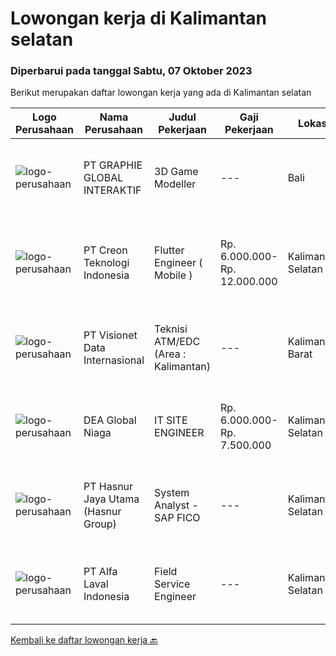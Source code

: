 
  # Lowongan kerja di Kalimantan selatan

  ### Diperbarui pada tanggal Sabtu, 07 Oktober 2023

  Berikut merupakan daftar lowongan kerja yang ada di Kalimantan selatan

  |Logo Perusahaan | Nama Perusahaan | Judul Pekerjaan | Gaji Pekerjaan | Lokasi | Deskripsi | Tanggal diunggah | Pranala |
  | -------------- | --------------- | --------------- | --------- | --------- | -------------- | ------- | ----------- |
  |![logo-perusahaan](https://image-service-cdn.seek.com.au/f9a751ea24d68e4658d0eb7882e2db58a9b95cb0/ee4dce1061f3f616224767ad58cb2fc751b8d2dc)|PT GRAPHIE GLOBAL INTERAKTIF|3D Game Modeller|---|Bali|Job Responsibilities: Creating 3D Model character for game Smoothing a 3D file Editing 3D File UV Unwrap texturing Humanoid Rigging Required Software...|Selasa, 03 Oktober 2023|https://www.jobstreet.co.id/id/job/3d-game-modeller-4486438?token=0~e381a6b1-5e3d-4476-8f8c-c27ad03ad96b&sectionRank=1&jobId=jobstreet-id-job-4486438|
|![logo-perusahaan](https://image-service-cdn.seek.com.au/ef19ccb6be2179322c1a4b8336cc82227bef4368/ee4dce1061f3f616224767ad58cb2fc751b8d2dc)|PT Creon Teknologi Indonesia|Flutter Engineer ( Mobile )|Rp. 6.000.000-Rp. 12.000.000|Kalimantan Selatan|JOB REQUIREMENT Bachelor’s/Master’s degree in Engineering, Computer Science, Informatics  Over two years of developing Flutter applications for mobile...|Rabu, 27 September 2023|https://www.jobstreet.co.id/id/job/flutter-engineer-mobile-4482466?token=0~e381a6b1-5e3d-4476-8f8c-c27ad03ad96b&sectionRank=2&jobId=jobstreet-id-job-4482466|
|![logo-perusahaan](https://image-service-cdn.seek.com.au/84d23b3586ee4efd70ea62878095fcc6b1639e33/ee4dce1061f3f616224767ad58cb2fc751b8d2dc)|PT Visionet Data Internasional|Teknisi ATM/EDC (Area : Kalimantan)|---|Kalimantan Barat|*) Menangani kebutuhan pelanggan di lokasi pelanggan agar terpenuhi SLA yang telah ditentukan.*) Menganalisa problem/case dengan akurat untuk...|Selasa, 12 September 2023|https://www.jobstreet.co.id/id/job/teknisi-atm-edc-area-%3A-kalimantan-4466719?token=0~e381a6b1-5e3d-4476-8f8c-c27ad03ad96b&sectionRank=3&jobId=jobstreet-id-job-4466719|
|![logo-perusahaan](https://i.ibb.co/sqvTCh9/112815900-stock-vector-no-image-available-icon-flat-vector.webp)|DEA Global Niaga|IT SITE ENGINEER|Rp. 6.000.000-Rp. 7.500.000|Kalimantan Selatan|Requirements : Bachelor's Degree in informatics enggineering, elevtrical engineering/vocational high school for junior Minimal 1 years experiences...|Jumat, 15 September 2023|https://www.jobstreet.co.id/id/job/it-site-engineer-4471066?token=0~e381a6b1-5e3d-4476-8f8c-c27ad03ad96b&sectionRank=4&jobId=jobstreet-id-job-4471066|
|![logo-perusahaan](https://image-service-cdn.seek.com.au/ce6f66b5ddea48c0961eddc201a535616844de99/ee4dce1061f3f616224767ad58cb2fc751b8d2dc)|PT Hasnur Jaya Utama (Hasnur Group)|System Analyst - SAP FICO|---|Kalimantan Selatan|Job requirement: Candidate must possess at least a Bachelor's Degree, Finance/Accountancy/Banking or equivalent At least 1 year(s) of working...|Rabu, 13 September 2023|https://www.jobstreet.co.id/id/job/system-analyst-sap-fico-4468160?token=0~e381a6b1-5e3d-4476-8f8c-c27ad03ad96b&sectionRank=5&jobId=jobstreet-id-job-4468160|
|![logo-perusahaan](https://image-service-cdn.seek.com.au/a4ef631a44804810fa84f4c7ed9973f6673d674a/ee4dce1061f3f616224767ad58cb2fc751b8d2dc)|PT Alfa Laval Indonesia|Field Service Engineer|---|Kalimantan Selatan|At Alfa Laval, we always go that extra mile to overcome the toughest challenges. Our driving force is to accelerate success for our customers, people,...|Minggu, 17 September 2023|https://www.jobstreet.co.id/id/job/field-service-engineer-1036963004?token=0~e381a6b1-5e3d-4476-8f8c-c27ad03ad96b&sectionRank=6&jobId=jobstreet-id-job-1036963004|


  [Kembali ke daftar lowongan kerja 🔙](../README.md#daftar-lowongan-kerja)
  